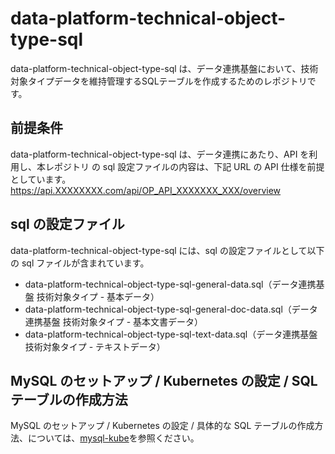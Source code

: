 # data-platform-technical-object-type-sql
data-platform-technical-object-type-sql は、データ連携基盤において、技術対象タイプデータを維持管理するSQLテーブルを作成するためのレポジトリです。

## 前提条件
data-platform-technical-object-type-sql は、データ連携にあたり、API を利用し、本レポジトリ の sql 設定ファイルの内容は、下記 URL の API 仕様を前提としています。  
https://api.XXXXXXXX.com/api/OP_API_XXXXXXX_XXX/overview  

## sql の設定ファイル
data-platform-technical-object-type-sql には、sql の設定ファイルとして以下の sql ファイルが含まれています。

* data-platform-technical-object-type-sql-general-data.sql（データ連携基盤 技術対象タイプ - 基本データ）
* data-platform-technical-object-type-sql-general-doc-data.sql（データ連携基盤 技術対象タイプ - 基本文書データ）
* data-platform-technical-object-type-sql-text-data.sql（データ連携基盤 技術対象タイプ - テキストデータ）

## MySQL のセットアップ / Kubernetes の設定 / SQL テーブルの作成方法
MySQL のセットアップ / Kubernetes の設定 / 具体的な SQL テーブルの作成方法、については、[mysql-kube](https://github.com/latonaio/mysql-kube)を参照ください。
